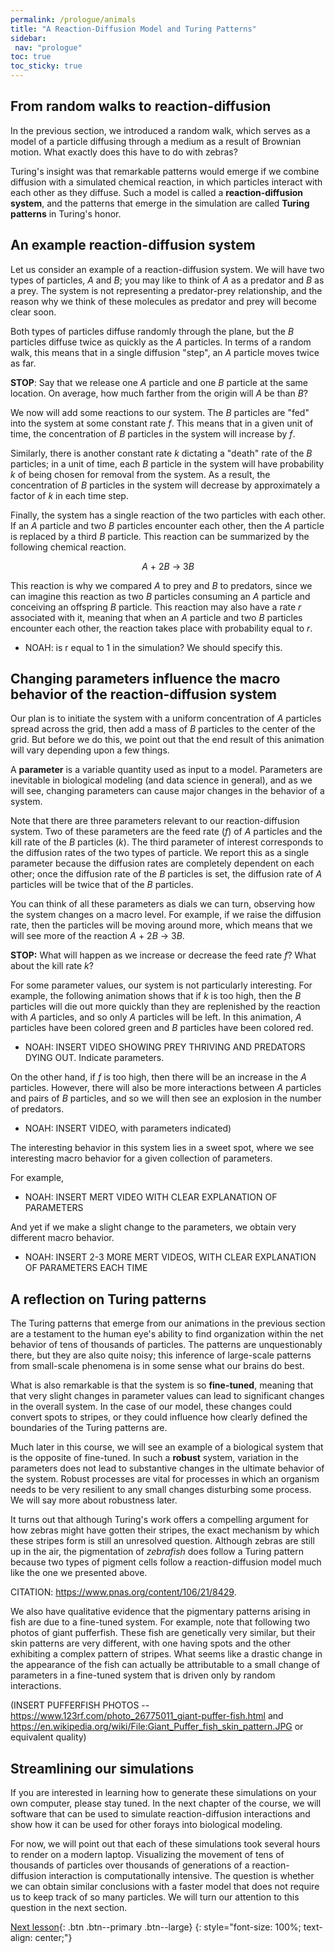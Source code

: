 ```yaml
---
permalink: /prologue/animals
title: "A Reaction-Diffusion Model and Turing Patterns"
sidebar:
 nav: "prologue"
toc: true
toc_sticky: true
---
```


## From random walks to reaction-diffusion

In the previous section, we introduced a random walk, which serves as a model of a particle diffusing through a medium as a result of Brownian motion. What exactly does this have to do with zebras?

Turing's insight was that remarkable patterns would emerge if we combine diffusion with a simulated chemical reaction, in which particles interact with each other as they diffuse. Such a model is called a **reaction-diffusion system**, and the patterns that emerge in the simulation are called **Turing patterns** in Turing's honor.

## An example reaction-diffusion system

Let us consider an example of a reaction-diffusion system. We will have two types of particles, *A* and *B*; you may like to think of *A* as a predator and *B* as a prey. The system is not representing a predator-prey relationship, and the reason why we think of these molecules as predator and prey will become clear soon.

Both types of particles diffuse randomly through the plane, but the *B* particles diffuse twice as quickly as the *A* particles.  In terms of a random walk, this means that in a single diffusion "step", an *A* particle moves twice as far.

**STOP**: Say that we release one *A* particle and one *B* particle at the same location. On average, how much farther from the origin will *A* be than *B*?

We now will add some reactions to our system. The *B* particles are "fed" into the system at some constant rate *f*. This means that in a given unit of time, the concentration of *B* particles in the system will increase by *f*.

Similarly, there is another constant rate *k* dictating a "death" rate of the *B* particles; in a unit of time, each *B* particle in the system will have probability *k* of being chosen for removal from the system. As a result, the concentration of *B* particles in the system will decrease by approximately a factor of *k* in each time step.

Finally, the system has a single reaction of the two particles with each other. If an *A* particle and two *B* particles encounter each other, then the *A* particle is replaced by a third *B* particle. This reaction can be summarized by the following chemical reaction.

<center><em>A</em> + 2<em>B</em> → 3<em>B</em><br></center>

This reaction is why we compared *A* to prey and *B* to predators, since we can imagine this reaction as two *B* particles consuming an *A* particle and conceiving an offspring *B* particle. This reaction may also have a rate *r* associated with it, meaning that when an *A* particle and two *B* particles encounter each other, the reaction takes place with probability equal to *r*.

* NOAH: is r equal to 1 in the simulation?  We should specify this.

## Changing parameters influence the macro behavior of the reaction-diffusion system

Our plan is to initiate the system with a uniform concentration of *A* particles spread across the grid, then add a mass of *B* particles to the center of the grid.  But before we do this, we point out that the end result of this animation will vary depending upon a few things.

A **parameter** is a variable quantity used as input to a model. Parameters are inevitable in biological modeling (and data science in general), and as we will see, changing parameters can cause major changes in the behavior of a system.

Note that there are three parameters relevant to our reaction-diffusion system. Two of these parameters are the feed rate (*f*) of *A* particles and the kill rate of the *B* particles (*k*). The third parameter of interest corresponds to the diffusion rates of the two types of particle. We report this as a single parameter because the diffusion rates are completely dependent on each other; once the diffusion rate of the *B* particles is set, the diffusion rate of *A* particles will be twice that of the *B* particles.

You can think of all these parameters as dials we can turn, observing how the system changes on a macro level. For example, if we raise the diffusion rate, then the particles will be moving around more, which means that we will see more of the reaction *A* + 2*B* → 3*B*.

**STOP:** What will happen as we increase or decrease the feed rate *f*? What about the kill rate *k*?

For some parameter values, our system is not particularly interesting.  For example, the following animation shows that if *k* is too high, then the *B* particles will die out more quickly than they are replenished by the reaction with *A* particles, and so only *A* particles will be left. In this animation, *A* particles have been colored green and *B* particles have been colored red.

 * NOAH: INSERT VIDEO SHOWING PREY THRIVING AND PREDATORS DYING OUT. Indicate parameters.

On the other hand, if *f* is too high, then there will be an increase in the *A* particles. However, there will also be more interactions between *A* particles and pairs of *B* particles, and so we will then see an explosion in the number of predators.

* NOAH: INSERT VIDEO, with parameters indicated)

The interesting behavior in this system lies in a sweet spot, where we see interesting macro behavior for a given collection of parameters.

For example,

* NOAH: INSERT MERT VIDEO WITH CLEAR EXPLANATION OF PARAMETERS

And yet if we make a slight change to the parameters, we obtain very different macro behavior.

* NOAH: INSERT 2-3 MORE MERT VIDEOS, WITH CLEAR EXPLANATION OF PARAMETERS EACH TIME

## A reflection on Turing patterns

The Turing patterns that emerge from our animations in the previous section are a testament to the human eye's ability to find organization within the net behavior of tens of thousands of particles.  The patterns are unquestionably there, but they are also quite noisy; this inference of large-scale patterns from small-scale phenomena is in some sense what our brains do best.

What is also remarkable is that the system is so **fine-tuned**, meaning that that very slight changes in parameter values can lead to significant changes in the overall system. In the case of our model, these changes could convert spots to stripes, or they could influence how clearly defined the boundaries of the Turing patterns are.

Much later in this course, we will see an example of a biological system that is the opposite of fine-tuned. In such a **robust** system, variation in the parameters does not lead to substantive changes in the ultimate behavior of the system. Robust processes are vital for processes in which an organism needs to be very resilient to any small changes disturbing some process. We will say more about robustness later.

It turns out that although Turing's work offers a compelling argument for how zebras might have gotten their stripes, the exact mechanism by which these stripes form is still an unresolved question. Although zebras are still up in the air, the pigmentation of *zebrafish* does follow a Turing pattern because two types of pigment cells follow a reaction-diffusion model much like the one we presented above.

CITATION: https://www.pnas.org/content/106/21/8429.

We also have qualitative evidence that the pigmentary patterns arising in fish are due to a fine-tuned system. For example, note that following two photos of giant pufferfish. These fish are genetically very similar, but their skin patterns are very different, with one having spots and the other exhibiting a complex pattern of stripes. What seems like a drastic change in the appearance of the fish can actually be attributable to a small change of parameters in a fine-tuned system that is driven only by random interactions.

(INSERT PUFFERFISH PHOTOS -- https://www.123rf.com/photo_26775011_giant-puffer-fish.html and https://en.wikipedia.org/wiki/File:Giant_Puffer_fish_skin_pattern.JPG or equivalent quality)

## Streamlining our simulations

If you are interested in learning how to generate these simulations on your own computer, please stay tuned. In the next chapter of the course, we will software that can be used to simulate reaction-diffusion interactions and show how it can be used for other forays into biological modeling.

For now, we will point out that each of these simulations took several hours to render on a modern laptop. Visualizing the movement of tens of thousands of particles over thousands of generations of a reaction-diffusion interaction is computationally intensive. The question is whether we can obtain similar conclusions with a faster model that does not require us to keep track of so many particles. We will turn our attention to this question in the next section.

[Next lesson](blocks){: .btn .btn--primary .btn--large}
{: style="font-size: 100%; text-align: center;"}
